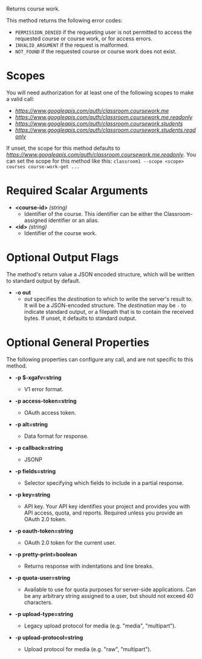 Returns course work.

This method returns the following error codes:

* `PERMISSION_DENIED` if the requesting user is not permitted to access the
requested course or course work, or for access errors.
* `INVALID_ARGUMENT` if the request is malformed.
* `NOT_FOUND` if the requested course or course work does not exist.
# Scopes

You will need authorization for at least one of the following scopes to make a valid call:

* *https://www.googleapis.com/auth/classroom.coursework.me*
* *https://www.googleapis.com/auth/classroom.coursework.me.readonly*
* *https://www.googleapis.com/auth/classroom.coursework.students*
* *https://www.googleapis.com/auth/classroom.coursework.students.readonly*

If unset, the scope for this method defaults to *https://www.googleapis.com/auth/classroom.coursework.me.readonly*.
You can set the scope for this method like this: `classroom1 --scope <scope> courses course-work-get ...`
# Required Scalar Arguments
* **&lt;course-id&gt;** *(string)*
    - Identifier of the course.
        This identifier can be either the Classroom-assigned identifier or an
        alias.
* **&lt;id&gt;** *(string)*
    - Identifier of the course work.

# Optional Output Flags

The method's return value a JSON encoded structure, which will be written to standard output by default.

* **-o out**
    - *out* specifies the *destination* to which to write the server's result to.
      It will be a JSON-encoded structure.
      The *destination* may be `-` to indicate standard output, or a filepath that is to contain the received bytes.
      If unset, it defaults to standard output.
# Optional General Properties

The following properties can configure any call, and are not specific to this method.

* **-p $-xgafv=string**
    - V1 error format.

* **-p access-token=string**
    - OAuth access token.

* **-p alt=string**
    - Data format for response.

* **-p callback=string**
    - JSONP

* **-p fields=string**
    - Selector specifying which fields to include in a partial response.

* **-p key=string**
    - API key. Your API key identifies your project and provides you with API access, quota, and reports. Required unless you provide an OAuth 2.0 token.

* **-p oauth-token=string**
    - OAuth 2.0 token for the current user.

* **-p pretty-print=boolean**
    - Returns response with indentations and line breaks.

* **-p quota-user=string**
    - Available to use for quota purposes for server-side applications. Can be any arbitrary string assigned to a user, but should not exceed 40 characters.

* **-p upload-type=string**
    - Legacy upload protocol for media (e.g. &#34;media&#34;, &#34;multipart&#34;).

* **-p upload-protocol=string**
    - Upload protocol for media (e.g. &#34;raw&#34;, &#34;multipart&#34;).

